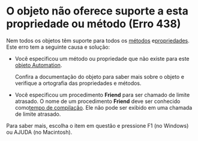 
# O objeto não oferece suporte a esta propriedade ou método (Erro 438)

Nem todos os objetos têm suporte para todos os [métodos](b8bdf64f-5920-1ae9-16d0-b26d09524a30.md) e[propriedades](b8bdf64f-5920-1ae9-16d0-b26d09524a30.md). Este erro tem a seguinte causa e solução:



- Você especificou um método ou propriedade que não existe para este [objeto Automation](b8bdf64f-5920-1ae9-16d0-b26d09524a30.md).
    
    Confira a documentação do objeto para saber mais sobre o objeto e verifique a ortografia das propriedades e métodos.
    
- Você especificou um procedimento  **Friend** para ser chamado de limite atrasado. O nome de um procedimento **Friend** deve ser conhecido como[tempo de compilação](b8bdf64f-5920-1ae9-16d0-b26d09524a30.md). Ele não pode ser exibido em uma chamada de limite atrasado.
    

Para saber mais, escolha o item em questão e pressione F1 (no Windows) ou AJUDA (no Macintosh).
